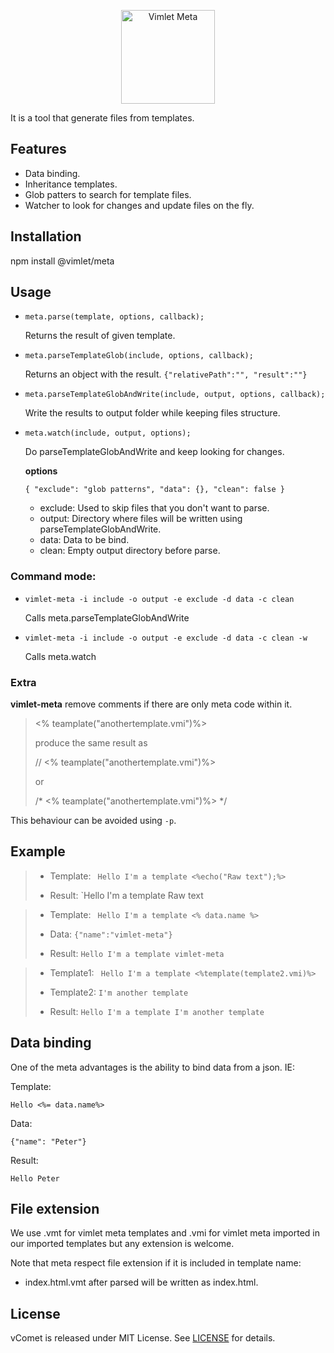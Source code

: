 <p align='center'>
<img src='https://vimlet.com/resources/img/Meta-txt.png' title='Vimlet Meta' alt='Vimlet Meta' height="150">
</p>

It is a tool that generate files from templates.

## Features

* Data binding.
* Inheritance templates.
* Glob patters to search for template files.
* Watcher to look for changes and update files on the fly.

## Installation

npm install @vimlet/meta

## Usage

* `meta.parse(template, options, callback);`

    Returns the result of given template.

* `meta.parseTemplateGlob(include, options, callback);`

    Returns an object with the result. `{"relativePath":"",
    "result":""}`

* `meta.parseTemplateGlobAndWrite(include, output, options, callback);`

    Write the results to output folder while keeping files structure.

* `meta.watch(include, output, options);`

    Do parseTemplateGlobAndWrite and keep looking for changes.

    **options**

    `{
        "exclude": "glob patterns",
        "data": {},
        "clean": false
    }`

    * exclude: Used to skip files that you don't want to parse.
    * output: Directory where files will be written using parseTemplateGlobAndWrite.
    * data: Data to be bind.
    * clean: Empty output directory before parse.

### Command mode:

* `vimlet-meta -i include -o output -e exclude -d data -c clean`

    Calls meta.parseTemplateGlobAndWrite

* `vimlet-meta -i include -o output -e exclude -d data -c clean -w`

    Calls meta.watch

### Extra

**vimlet-meta** remove comments if there are only meta code within it.

> <% teamplate("anothertemplate.vmi")%>
> 
> produce the same result as
> 
> // <% teamplate("anothertemplate.vmi")%>
>
> or
>
> /* <% teamplate("anothertemplate.vmi")%> */

This behaviour can be avoided using `-p`.


## Example

>* Template:
>` Hello I'm a template <%echo("Raw text");%>`
>
>* Result:
> `Hello I'm a template Raw text

>* Template:
>` Hello I'm a template <% data.name %>`
>
>* Data:
> `{"name":"vimlet-meta"}`
>* Result:
> `Hello I'm a template vimlet-meta`

>* Template1:
>` Hello I'm a template <%template(template2.vmi)%>`
>
>* Template2:
> `I'm another template`
>
>* Result:
> `Hello I'm a template I'm another template`


## Data binding

One of the meta advantages is the ability to bind data from a json. IE:

Template:

`Hello <%= data.name%>`

Data:

`{"name": "Peter"}`

Result:

```
Hello Peter
```

## File extension

We use .vmt for vimlet meta templates and .vmi for vimlet meta imported in our imported templates but any extension is welcome.

Note that meta respect file extension if it is included in template name:
* index.html.vmt after parsed will be written as index.html.




## License
vComet is released under MIT License. See [LICENSE](https://github.com/vimlet/vimlet-meta/blob/master/LICENSE) for details.
